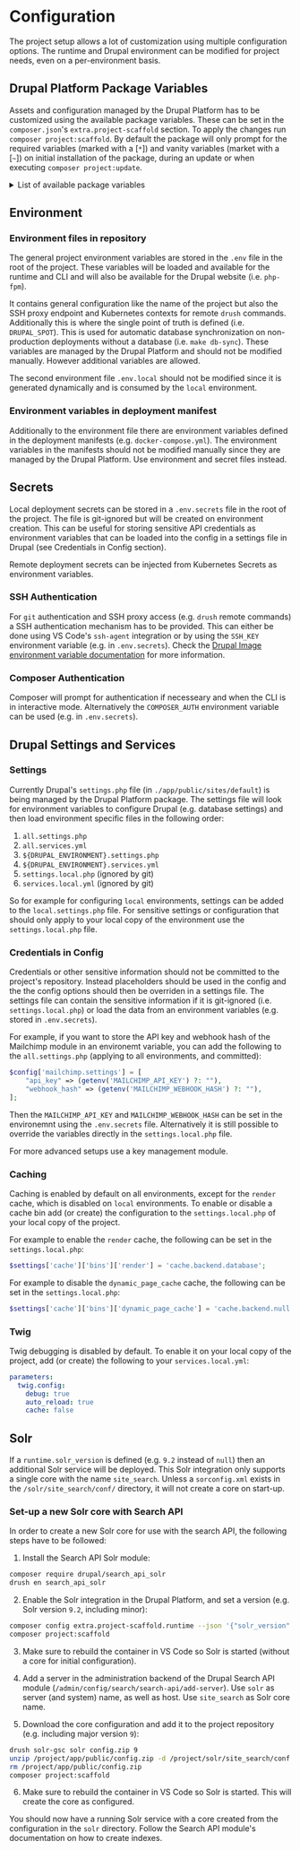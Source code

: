 # Configuration

The project setup allows a lot of customization using multiple configuration options. The runtime and Drupal environment can be modified for project needs, even on a per-environment basis.

## Drupal Platform Package Variables

Assets and configuration managed by the Drupal Platform has to be customized using the available package variables. These can be set in the `composer.json`'s `extra.project-scaffold` section. To apply the changes run `composer project:scaffold`. By default the package will only prompt for the required variables (marked with a [`*`]) and vanity variables (market with a [`~`]) on initial installation of the package, during an update or when executing `composer project:update`.

<details>
<summary>List of available package variables</summary>
<br>

* `project_name`: Optional override for default project name (i.e. `{{name}}-sw-project`)
* `name` [`*`]: Code name of the project (e.g. `iqual`)
* `title` [`~`]: Title of the project (e.g. `iqual AG`)
* `url` [`*`]: URL to the current remote live deployment (e.g. `https://www.iqual.ch`)
* `drupal_spot` [`*`]: The drupal single point of truth for asset synchronization (e.g. `prod`)
* Runtime configuration
  * `runtime.base_image`: Base docker image for the Drupal container
  * `runtime.base_image_tag`: Base docker image tag for the Drupal container
  * `runtime.db_image`: Database docker image
  * `runtime.db_image_tag`: Database docker image tag
  * `runtime.php_version` [`*`]: PHP version of the platform (e.g. `8.2`)
  * `runtime.db_version` [`*`]: Database version of the platform (e.g. `10.6`)
  * `runtime.solr_image`: Solr docker image
  * `runtime.solr_image_tag`: Solr image tag
  * `runtime.solr_version`: Solr version of the platform (e.g. `9.2`)
* CI/CD workflow settings
  * `workflows.update`: Enable/Add the Drupal update workflow
  * `workflows.upgrade`: Enable/Add the Drupal upgrade workflow
  * `workflows.phpunit`: Enable/Add the Drupal testing workflow
  * `workflows.vrt`: Enable/Add the visual regression testing workflow
* `local_domain_suffix`: The domain suffix for local development
* Development setup (`development` array)
  * `devcontainer-docker-compose`: Local dev environment with docker-compose and devcontainers
* `deployment`: Deployment integration type
* Kubernetes contexts
  * `kubernetes_contexts.dev`: Kubernetes development cluster context
  * `kubernetes_contexts.stage`: Kubernetes staging cluster context
  * `kubernetes_contexts.prod`: Kubernetes production cluster context

</details>

## Environment

### Environment files in repository

The general project environment variables are stored in the `.env` file in the root of the project. These variables will be loaded and available for the runtime and CLI and will also be available for the Drupal website (i.e. `php-fpm`).

It contains general configuration like the name of the project but also the SSH proxy endpoint and Kubernetes contexts for remote `drush` commands. Additionally this is where the single point of truth is defined (i.e. `DRUPAL_SPOT`). This is used for automatic database synchronization on non-production deployments without a database (i.e. `make db-sync`). These variables are managed by the Drupal Platform and should not be modified manually. However additional variables are allowed.

The second environment file `.env.local` should not be modified since it is generated dynamically and is consumed by the `local` environment.

### Environment variables in deployment manifest

Additionally to the environment file there are environment variables defined in the deployment manifests (e.g. `docker-compose.yml`). The environment variables in the manifests should not be modified manually since they are managed by the Drupal Platform. Use environment and secret files instead.

## Secrets

Local deployment secrets can be stored in a `.env.secrets` file in the root of the project. The file is git-ignored but will be created on environment creation. This can be useful for storing sensitive API credentials as environment variables that can be loaded into the config in a settings file in Drupal (see Credentials in Config section).

Remote deployment secrets can be injected from Kubernetes Secrets as environment variables.

### SSH Authentication

For `git` authentication and SSH proxy access (e.g. `drush` remote commands) a SSH authentication mechanism has to be provided. This can either be done using VS Code's `ssh-agent` integration or by using the `SSH_KEY` environment variable (e.g. in `.env.secrets`). Check the [Drupal Image environment variable documentation](https://github.com/iqual-ch/dc-drupal/blob/main/docs/environment-variables.md) for more information.

### Composer Authentication

Composer will prompt for authentication if necesseary and when the CLI is in interactive mode. Alternatively the `COMPOSER_AUTH` environment variable can be used (e.g. in `.env.secrets`).

## Drupal Settings and Services

### Settings

Currently Drupal's `settings.php` file (in `./app/public/sites/default`) is being managed by the Drupal Platform package. The settings file will
look for environment variables to configure Drupal (e.g. database settings) and then load environment specific files in the following order:

1. `all.settings.php`
2. `all.services.yml`
3. `${DRUPAL_ENVIRONMENT}.settings.php`
4. `${DRUPAL_ENVIRONMENT}.services.yml`
5. `settings.local.php` (ignored by git)
6. `services.local.yml` (ignored by git)

So for example for configuring `local` environments, settings can be added to the `local.settings.php` file. For sensitive settings or configuration that should only apply to your local copy of the environment use the `settings.local.php` file.

### Credentials in Config

Credentials or other sensitive information should not be committed to the project's repository. Instead placeholders should be used in the config and the the config options should then be overriden in a settings file. The settings file can contain the sensitive information if it is git-ignored (i.e. `settings.local.php`) or load the data from an environment variables (e.g. stored in `.env.secrets`).

For example, if you want to store the API key and webhook hash of the Mailchimp module in an environemt variable, you can add the following to the `all.settings.php` (applying to all environments, and committed):

```php
$config['mailchimp.settings'] = [
    "api_key" => (getenv('MAILCHIMP_API_KEY') ?: ""),
    "webhook_hash" => (getenv('MAILCHIMP_WEBHOOK_HASH') ?: ""),
];
```

Then the `MAILCHIMP_API_KEY` and `MAILCHIMP_WEBHOOK_HASH` can be set in the environemnt using the `.env.secrets` file. Alternatively it is still possible to override the variables directly in the `settings.local.php` file.

For more advanced setups use a key management module.

### Caching

Caching is enabled by default on all environments, except for the `render` cache, which is disabled on `local` environments. To enable or disable a cache bin add (or create) the configuration to the `settings.local.php` of your local copy of the project.

For example to enable the `render` cache, the following can be set in the  `settings.local.php`:

```php
$settings['cache']['bins']['render'] = 'cache.backend.database';
```

For example to disable the `dynamic_page_cache` cache, the following can be set in the  `settings.local.php`:

```php
$settings['cache']['bins']['dynamic_page_cache'] = 'cache.backend.null';
```

### Twig

Twig debugging is disabled by default. To enable it on your local copy of the project, add (or create) the following to your `services.local.yml`:

```yml
parameters:
  twig.config:
    debug: true
    auto_reload: true
    cache: false
```

## Solr

If a `runtime.solr_version` is defined (e.g. `9.2` instead of `null`) then an additional Solr service will be deployed. This Solr integration only supports a single core with the name `site_search`. Unless a `sorconfig.xml` exists in the `/solr/site_search/conf/` directory, it will not create a core on start-up.

### Set-up a new Solr core with Search API

In order to create a new Solr core for use with the search API, the following steps have to be followed:

1. Install the Search API Solr module:

```bash
composer require drupal/search_api_solr
drush en search_api_solr
```

2. Enable the Solr integration in the Drupal Platform, and set a version (e.g. Solr version `9.2`, including minor):

```bash
composer config extra.project-scaffold.runtime --json '{"solr_version": "9.2"}' --merge
composer project:scaffold
```

3. Make sure to rebuild the container in VS Code so Solr is started (without a core for initial configuration).

4. Add a server in the administration backend of the Drupal Search API module (`/admin/config/search/search-api/add-server`). Use `solr` as server (and system) name, as well as host. Use `site_search` as Solr core name.

5. Download the core configuration and add it to the project repository (e.g. including major version `9`):

```bash
drush solr-gsc solr config.zip 9
unzip /project/app/public/config.zip -d /project/solr/site_search/conf
rm /project/app/public/config.zip
composer project:scaffold
```

6. Make sure to rebuild the container in VS Code so Solr is started. This will create the core as configured.

You should now have a running Solr service with a core created from the configuration in the `solr` directory. Follow the Search API module's documentation on how to create indexes.
